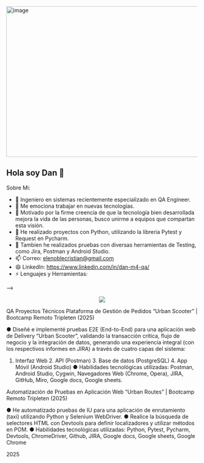 <img width="1584" height="396" alt="image" src="https://github.com/user-attachments/assets/fd659f82-0a6e-482d-bb06-b3fe8c2736f0" />


## Hola soy Dan 👋

Sobre Mi:

- 🔭 Ingeniero en sistemas recientemente especializado en QA Engineer.
- 🌱 Me emociona trabajar en nuevas tecnologías.
- 👯  Motivado por la firme creencia de que la tecnología bien desarrollada mejora la vida de las personas, busco unirme a equipos que compartan esta visión.
- 🤔 He realizado proyectos con Python, utilizando la libreria Pytest y Request en Pycharm.
- 💬 Tambien he realizados pruebas con diversas herramientas de Testing, como Jira, Postman y Android Studio.
- 📫 Correo: elenoblecristian@gmail.com
- 😄 LinkedIn: https://www.linkedin.com/in/dan-m4-qa/
- ⚡ Lenguajes y Herramientas:

-->
<p align="center">
  <a href="https://skillicons.dev">
    <img src="https://skillicons.dev/icons?i=github,androidstudio,postman,pycharm,selenium,gmail,html,notion,linkedin" />
  </a>
</p>



QA Proyectos Técnicos
Plataforma de Gestión de Pedidos “Urban Scooter” | Bootcamp Remoto Tripleten (2025)

●	Diseñé e implementé pruebas E2E (End-to-End) para una aplicación web de Delivery “Urban Scooter”, validando la transacción crítica, flujo de negocio y la integración de datos, generando una experiencia integral (con los respectivos informes en JIRA) a través de cuatro capas del sistema: 
1.	Interfaz Web   2. API (Postman) 3. Base de datos (PostgreSQL) 4. App Móvil (Android Studio)
●	Habilidades tecnológicas utilizadas:  Postman, Android Studio, Cygwin, Navegadores Web (Chrome, Opera), JIRA, GitHub, Miro, Google docs, Google sheets.

Automatización de Pruebas en Aplicación Web “Urban Routes” | Bootcamp Remoto Tripleten (2025)

●	He automatizado pruebas de IU para una aplicación de enrutamiento (taxi) utilizando Python y Selenium WebDriver.
●	Realice la búsqueda de selectores HTML con Devtools para definir localizadores y utilizar métodos en POM.
●	Habilidades tecnológicas utilizadas:  Python, Pytest, Pycharm, Devtools, ChromeDriver, Github, JIRA, Google docs, Google sheets, Google Chrome


2025
